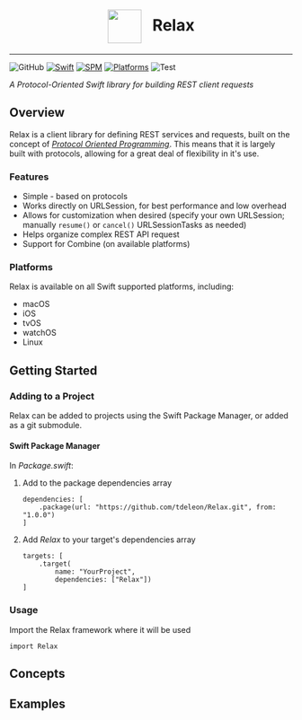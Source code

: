 
<h1 style="text-align: center;"><img src="https://user-images.githubusercontent.com/3507743/82412732-08c9c900-9a29-11ea-9eb4-0f7caea45e6e.png" height="60" style="vertical-align: middle; padding-right: 20px">Relax</h1>

---

![GitHub](https://img.shields.io/github/license/tdeleon/Relax)
[![Swift](https://img.shields.io/badge/Swift-5.2-brightgreen.svg?colorA=orange&colorB=4E4E4E)](https://swift.org)
[![SPM](https://img.shields.io/badge/SPM-compatible-brightgreen)](https://swift.org/package-manager/)
[![Platforms](https://img.shields.io/badge/platforms-macOS%20%7C%20iOS%20%7C%20watchOS%20%7C%20tvOS%20%7C%20Linux-lightgrey)](https://swift.org)
![Test](https://github.com/tdeleon/Relax/workflows/Test/badge.svg?branch=master)


_A Protocol-Oriented Swift library for building REST client requests_

## Overview

Relax is a client library for defining REST services and requests, built on the concept of [_Protocol Oriented Programming_](https://developer.apple.com/videos/play/wwdc2015/408/). This means that it is largely built with protocols, allowing
for a great deal of flexibility in it's use.

### Features

- Simple - based on protocols
- Works directly on URLSession, for best performance and low overhead
- Allows for customization when desired (specify your own URLSession; manually `resume()` or `cancel()` URLSessionTasks as needed)
- Helps organize complex REST API request
- Support for Combine (on available platforms)

### Platforms

Relax is available on all Swift supported platforms, including:
- macOS
- iOS
- tvOS
- watchOS
- Linux

## Getting Started

### Adding to a Project
Relax can be added to projects using the Swift Package Manager, or added as a git submodule.

#### Swift Package Manager
In _Package.swift_:

1. Add to the package dependencies array

    ```
    dependencies: [
        .package(url: "https://github.com/tdeleon/Relax.git", from: "1.0.0")
    ]
    ```
    
2. Add _Relax_ to your target's dependencies array

    ```
    targets: [
        .target(
            name: "YourProject",
            dependencies: ["Relax"])
    ]
    ```

### Usage

Import the Relax framework where it will be used
```
import Relax
```

## Concepts

## Examples
